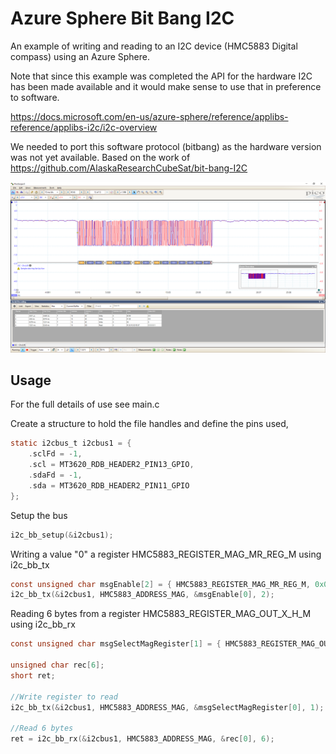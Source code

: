# Azure Sphere Bit Bang I2C

An example of writing and reading to an I2C device (HMC5883 Digital compass) using an Azure Sphere.

Note that since this example was completed the API for the hardware I2C has been made available and it would make sense to use that in preference to software.

https://docs.microsoft.com/en-us/azure-sphere/reference/applibs-reference/applibs-i2c/i2c-overview

We needed to port this software protocol (bitbang) as the hardware version was not yet available. Based on the work of https://github.com/AlaskaResearchCubeSat/bit-bang-I2C

![Capture of the I2C protocol0](ProtocolCapture.png "Protocol Capture")

## Usage

For the full details of use see main.c

Create a structure to hold the file handles and define the pins used,

```c
static i2cbus_t i2cbus1 = {
    .sclFd = -1,
    .scl = MT3620_RDB_HEADER2_PIN13_GPIO,
    .sdaFd = -1,
    .sda = MT3620_RDB_HEADER2_PIN11_GPIO
};
```

Setup the bus

```c
i2c_bb_setup(&i2cbus1);
```

Writing a value "0" a register HMC5883_REGISTER_MAG_MR_REG_M using i2c_bb_tx

```c
const unsigned char msgEnable[2] = { HMC5883_REGISTER_MAG_MR_REG_M, 0x00 }; // Enable Magnetometer, Continuous mode, Low Speed I2C 
i2c_bb_tx(&i2cbus1, HMC5883_ADDRESS_MAG, &msgEnable[0], 2);
```

Reading 6 bytes from a register HMC5883_REGISTER_MAG_OUT_X_H_M using i2c_bb_rx
```c
const unsigned char msgSelectMagRegister[1] = { HMC5883_REGISTER_MAG_OUT_X_H_M }; // Get mag reading

unsigned char rec[6];
short ret;

//Write register to read
i2c_bb_tx(&i2cbus1, HMC5883_ADDRESS_MAG, &msgSelectMagRegister[0], 1);

//Read 6 bytes
ret = i2c_bb_rx(&i2cbus1, HMC5883_ADDRESS_MAG, &rec[0], 6);
```


 

